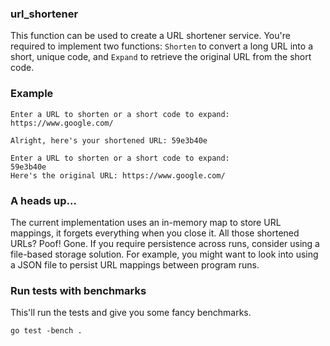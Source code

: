 ### url_shortener

This function can be used to create a URL shortener service. You're required to implement two functions: `Shorten` to convert a long URL into a short, unique code, and `Expand` to retrieve the original URL from the short code.

### Example
```
Enter a URL to shorten or a short code to expand:
https://www.google.com/

Alright, here's your shortened URL: 59e3b40e

Enter a URL to shorten or a short code to expand:
59e3b40e
Here's the original URL: https://www.google.com/
```
### A heads up...
The current implementation uses an in-memory map to store URL mappings, it forgets everything when you close it. All those shortened URLs? Poof! Gone. If you require persistence across runs, consider using a file-based storage solution. For example, you might want to look into using a JSON file to persist URL mappings between program runs.

### Run tests with benchmarks

This'll run the tests and give you some fancy benchmarks.

```
go test -bench .
```
